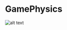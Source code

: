 # GamePhysics
![alt text](https://github.com/borgosity/GamePhysics/blob/master/physicsforgames.gif "Logo Title Text 1")
